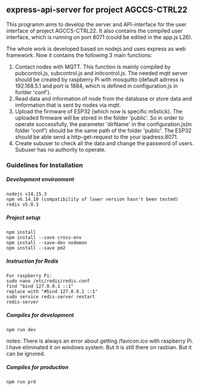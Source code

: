 ## express-api-server for project AGCCS-CTRL22
This programm aims to develop the server and API-interface for the user interface of project AGCCS-CTRL22. It also contains the compiled user interface, which is running on port 8071 (could be edited in the app.js L26).

The whole work is developed based on nodejs and uses express as web framework. Now it contains the following 3 main functions:

1. Contact nodes with MQTT. This function is mainly compiled by pubcontrol.js, subcontrol.js and initcontrol.js. The needed mqtt server should be created by raspberry Pi with mosquitto (default adrress is 192.168.5.1 and port is 1884, which is defined in configuration.js in forlder 'conf').
2. Read data and information of node from the database or store data and imformation that is sent by nodes via mqtt.
3. Upload the firmware of ESP32 (which now is specific m5stick). The uploaded firmware will be stored in the folder 'public'. So in order to operate successfully, the parameter 'dirName' in the configuration.js(in folder 'conf') should be the same path of the folder 'public'. The ESP32 should be able send a http-get-request to the your ipadress:8071. 
4. Create subuser to check all the data and change the password of users. Subuser has no authority to operate.

### Guidelines for Installation

##### Development environment
```
nodejs v14.15.3
npm v6.14.10 (compatibility of lower version hasn't been tested)
redis v5.0.3
```

##### Project setup
```
npm install
npm install --save cross-env
npm install --save-dev nodemon
npm install --save pm2
```

##### Instruction for Redis
```
For raspberry Pi:
sudo nano /etc/redis/redis.conf
find "bind 127.0.0.1 ::1"
replace with "#bind 127.0.0.1 ::1"
sudo service redis-server restart
redis-server
```

##### Compiles for development
```
npm run dev
```
notes: There is always an error about getting /favicon.ico with raspberry Pi. I have eliminated it on windows system. But it is still there on rasbian. But it can be ignored.

##### Compiles for production
```
npm run prd
```
